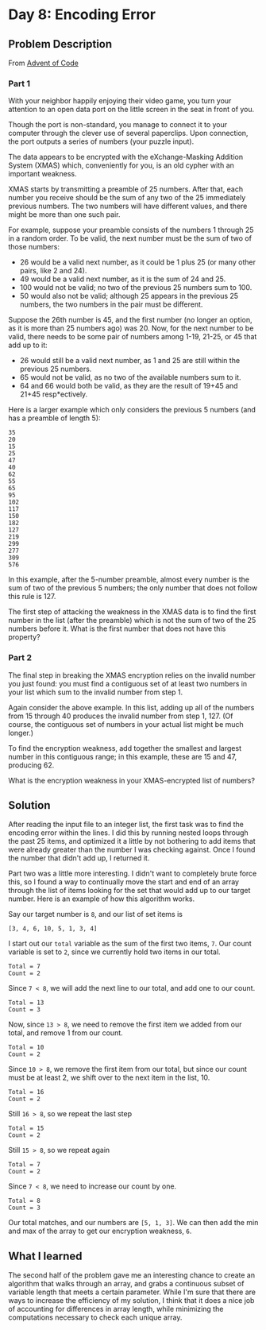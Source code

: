 # Day 8: Encoding Error

## Problem Description

From [Advent of Code](https://adventofcode.com/)

### Part 1

With your neighbor happily enjoying their video game, you turn your attention to an open data port on the little screen in the seat in front of you.

Though the port is non-standard, you manage to connect it to your computer through the clever use of several paperclips. Upon connection, the port outputs a series of numbers (your puzzle input).

The data appears to be encrypted with the eXchange-Masking Addition System (XMAS) which, conveniently for you, is an old cypher with an important weakness.

XMAS starts by transmitting a preamble of 25 numbers. After that, each number you receive should be the sum of any two of the 25 immediately previous numbers. The two numbers will have different values, and there might be more than one such pair.

For example, suppose your preamble consists of the numbers 1 through 25 in a random order. To be valid, the next number must be the sum of two of those numbers:

- 26 would be a valid next number, as it could be 1 plus 25 (or many other pairs, like 2 and 24).
- 49 would be a valid next number, as it is the sum of 24 and 25.
- 100 would not be valid; no two of the previous 25 numbers sum to 100.
- 50 would also not be valid; although 25 appears in the previous 25 numbers, the two numbers in the pair must be different.

Suppose the 26th number is 45, and the first number (no longer an option, as it is more than 25 numbers ago) was 20. Now, for the next number to be valid, there needs to be some pair of numbers among 1-19, 21-25, or 45 that add up to it:

- 26 would still be a valid next number, as 1 and 25 are still within the previous 25 numbers.
- 65 would not be valid, as no two of the available numbers sum to it.
- 64 and 66 would both be valid, as they are the result of 19+45 and 21+45 resp\*ectively.

Here is a larger example which only considers the previous 5 numbers (and has a preamble of length 5):

```
35
20
15
25
47
40
62
55
65
95
102
117
150
182
127
219
299
277
309
576
```

In this example, after the 5-number preamble, almost every number is the sum of two of the previous 5 numbers; the only number that does not follow this rule is 127.

The first step of attacking the weakness in the XMAS data is to find the first number in the list (after the preamble) which is not the sum of two of the 25 numbers before it. What is the first number that does not have this property?

### Part 2

The final step in breaking the XMAS encryption relies on the invalid number you just found: you must find a contiguous set of at least two numbers in your list which sum to the invalid number from step 1.

Again consider the above example. In this list, adding up all of the numbers from 15 through 40 produces the invalid number from step 1, 127. (Of course, the contiguous set of numbers in your actual list might be much longer.)

To find the encryption weakness, add together the smallest and largest number in this contiguous range; in this example, these are 15 and 47, producing 62.

What is the encryption weakness in your XMAS-encrypted list of numbers?

## Solution

After reading the input file to an integer list, the first task was to find the encoding error within the lines. I did this by running nested loops through the past 25 items, and optimized it a little by not bothering to add items that were already greater than the number I was checking against. Once I found the number that didn't add up, I returned it.

Part two was a little more interesting. I didn't want to completely brute force this, so I found a way to continually move the start and end of an array through the list of items looking for the set that would add up to our target number. Here is an example of how this algorithm works.

Say our target number is `8`, and our list of set items is

```
[3, 4, 6, 10, 5, 1, 3, 4]
```

I start out our `total` variable as the sum of the first two items, `7`.
Our count variable is set to `2`, since we currently hold two items in our total.

```
Total = 7
Count = 2
```

Since `7 < 8`, we will add the next line to our total, and add one to our count.

```
Total = 13
Count = 3
```

Now, since `13 > 8`, we need to remove the first item we added from our total, and remove 1 from our count.

```
Total = 10
Count = 2
```

Since `10 > 8`, we remove the first item from our total, but since our count must be at least 2, we shift over to the next item in the list, 10.

```
Total = 16
Count = 2
```

Still `16 > 8`, so we repeat the last step

```
Total = 15
Count = 2
```

Still `15 > 8`, so we repeat again

```
Total = 7
Count = 2
```

Since `7 < 8`, we need to increase our count by one.

```
Total = 8
Count = 3
```

Our total matches, and our numbers are `[5, 1, 3]`. We can then add the min and max of the array to get our encryption weakness, `6`.

## What I learned

The second half of the problem gave me an interesting chance to create an algorithm that walks through an array, and grabs a continuous subset of variable length that meets a certain parameter. While I'm sure that there are ways to increase the efficiency of my solution, I think that it does a nice job of accounting for differences in array length, while minimizing the computations necessary to check each unique array.
